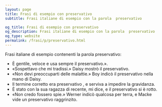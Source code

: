 ```yaml
---
layout: page
title: Frasi di esempio con preservativo 
subtitle: Frasi italiane di esempio con la parola  preservativo

og_title: Frasi di esempio con preservativo 
og_description: Frasi italiane di esempio con la parola  preservativo
og_type: website
permalink: /frasi/p/preservativo.html
---
```


Frasi italiane di esempio contenenti la parola preservativo:


- È gentile, veloce e usa sempre il preservativo.».
- «Sospettavo che mi tradissi.» Daisy mostrò il preservativo.
- «Non devi preoccuparti delle malattie.» Boy indicò il preservativo nella mano di Daisy.
- Il termine corretto era preservativo , e serviva a impedire la gravidanza.
- È stato con la sua ragazza di recente, mi dice, e il preservativo si è rotto.
- «Non credo fossero spie.» Werner indicò qualcosa per terra, e Macke vide un preservativo raggrinzito.
